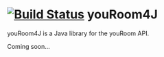 [![Build Status](https://secure.travis-ci.org/rochefort/gem-search.png)](http://travis-ci.org/rochefort/gem-search)
youRoom4J
=========
youRoom4J is a Java library for the youRoom API.

Coming soon...
